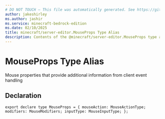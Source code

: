 ```yaml
---
# DO NOT TOUCH — This file was automatically generated. See https://github.com/mojang/minecraftapidocsgenerator to modify descriptions, examples, etc.
author: jakeshirley
ms.author: jashir
ms.service: minecraft-bedrock-edition
ms.date: 02/10/2025
title: minecraft/server-editor.MouseProps Type Alias
description: Contents of the @minecraft/server-editor.MouseProps type alias.
---
```

# MouseProps Type Alias

Mouse properties that provide additional information from client event handling

## Declaration
`export declare type MouseProps = {
    mouseAction: MouseActionType;
    modifiers: MouseModifiers;
    inputType: MouseInputType;
};`
